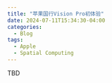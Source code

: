 ```yaml
---
title: "苹果国行Vision Pro初体验"
date: 2024-07-11T15:34:30-04:00
categories:
  - Blog
tags:
  - Apple
  - Spatial Computing
---
```

TBD

